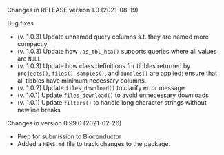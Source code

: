 Changes in RELEASE version 1.0 (2021-08-19)

Bug fixes

+ (v. 1.0.3) Update unnamed query columns s.t. they are named more compactly
+ (v. 1.0.3) Update how `.as_tbl_hca()` supports queries where
  all values are `NULL`
+ (v. 1.0.3) Update how class definitions for tibbles returned by
  `projects()`, `files()`, `samples()`, and `bundles()` are applied;
  ensure that all tibbles have minimum necessary columns.
+ (v. 1.0.2) Update `files_download()` to clarify error message
+ (v. 1.0.1) Update `files_download()` to avoid unnecessary downloads
+ (v. 1.0.1) Update `filters()` to handle long character strings
  without newline breaks

Changes in version 0.99.0 (2021-02-26)

+ Prep for submission to Bioconductor
+ Added a `NEWS.md` file to track changes to the package.
